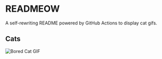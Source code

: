 # READMEOW

A self-rewriting README powered by GitHub Actions to display cat gifs.

## Cats

![Bored Cat GIF](https://media1.giphy.com/media/v1.Y2lkPTlhY2QwMmRhdzJpdTV0Z3hvZjJwNnF5aDduMGVpYzlzOWVobnR1NTlwc2wzcWVxayZlcD12MV9naWZzX3NlYXJjaCZjdD1n/mlvseq9yvZhba/200.gif)
